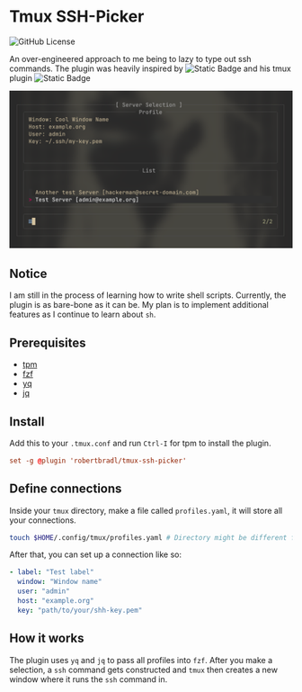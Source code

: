 # Tmux SSH-Picker

![GitHub License](https://img.shields.io/github/license/robertbradl/tmux-ssh-picker)

An over-engineered approach to me being to lazy to type out ssh commands.
The plugin was heavily inspired by
![Static Badge](https://img.shields.io/badge/Omer_Hamerman-blue?style=flat&logo=github&labelColor=black&color=blue&link=https%3A%2F%2Fgithub.com%2Fomerxx%2F)
and his tmux plugin
![Static Badge](https://img.shields.io/badge/tmux--sessionx-white?logo=github&labelColor=black&link=https%3A%2F%2Fgithub.com%2Fomerxx%2Ftmux-sessionx)

![image](./img/picker-preview.png)

## Notice

I am still in the process of learning how to write shell scripts.
Currently, the plugin is as bare-bone as it can be.
My plan is to implement additional features as I continue to learn about `sh`.

## Prerequisites

- [tpm](https://github.com/tmux-plugins/tpm)
- [fzf](https://github.com/junegunn/fzf)
- [yq](https://github.com/mikefarah/yq)
- [jq](https://github.com/jqlang/jq)

## Install

Add this to your `.tmux.conf` and run `Ctrl-I` for tpm to install the plugin.

```conf
set -g @plugin 'robertbradl/tmux-ssh-picker'
```

## Define connections

Inside your `tmux` directory, make a file called `profiles.yaml`,
it will store all your connections.

```bash
touch $HOME/.config/tmux/profiles.yaml # Directory might be different for your system!
```

After that, you can set up a connection like so:

```yaml
- label: "Test label"
  window: "Window name"
  user: "admin"
  host: "example.org"
  key: "path/to/your/shh-key.pem"
```

## How it works

The plugin uses `yq` and `jq` to pass all profiles into `fzf`.
After you make a selection, a `ssh` command gets constructed
and `tmux` then creates a new window where it runs the `ssh` command in.
